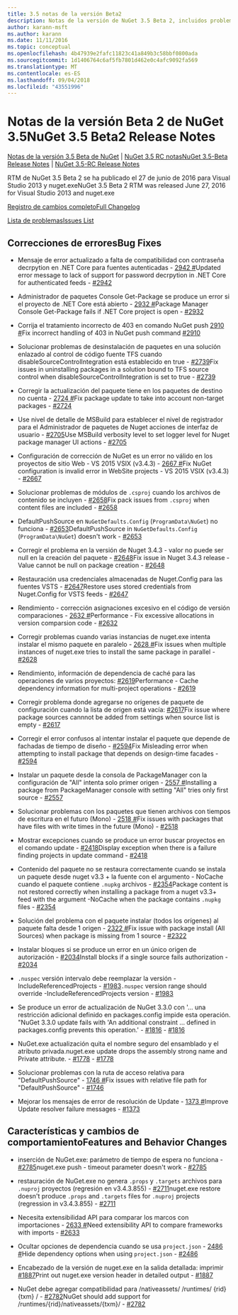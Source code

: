 ```yaml
---
title: 3.5 notas de la versión Beta2
description: Notas de la versión de NuGet 3.5 Beta 2, incluidos problemas conocidos, correcciones de errores, características agregadas y dcr.
author: karann-msft
ms.author: karann
ms.date: 11/11/2016
ms.topic: conceptual
ms.openlocfilehash: 4b47939e2fafc11823c41a849b3c58bbf0800ada
ms.sourcegitcommit: 1d1406764c6af5fb7801d462e0c4afc9092fa569
ms.translationtype: MT
ms.contentlocale: es-ES
ms.lasthandoff: 09/04/2018
ms.locfileid: "43551996"
---
```

# <a name="nuget-35-beta2-release-notes"></a><span data-ttu-id="287f1-103">Notas de la versión Beta 2 de NuGet 3.5</span><span class="sxs-lookup"><span data-stu-id="287f1-103">NuGet 3.5 Beta2 Release Notes</span></span>

<span data-ttu-id="287f1-104">[Notas de la versión 3.5 Beta de NuGet](../release-notes/nuget-3.5-Beta.md) | [NuGet 3.5 RC notas](../release-notes/nuget-3.5-RC.md)</span><span class="sxs-lookup"><span data-stu-id="287f1-104">[NuGet 3.5-Beta Release Notes](../release-notes/nuget-3.5-Beta.md) | [NuGet 3.5-RC Release Notes](../release-notes/nuget-3.5-RC.md)</span></span>

<span data-ttu-id="287f1-105">RTM de NuGet 3.5 Beta 2 se ha publicado el 27 de junio de 2016 para Visual Studio 2013 y nuget.exe</span><span class="sxs-lookup"><span data-stu-id="287f1-105">NuGet 3.5 Beta 2 RTM was released June 27, 2016 for Visual Studio 2013 and nuget.exe</span></span>

[<span data-ttu-id="287f1-106">Registro de cambios completo</span><span class="sxs-lookup"><span data-stu-id="287f1-106">Full Changelog</span></span>](https://github.com/NuGet/NuGet.Client/compare/release-3.5.0-beta...release-3.5.0-beta2)

[<span data-ttu-id="287f1-107">Lista de problemas</span><span class="sxs-lookup"><span data-stu-id="287f1-107">Issues List</span></span>](https://github.com/Nuget/Home/issues?q=is%3Aissue+milestone%3A%223.5+Beta2%22+is%3Aclosed)

## <a name="bug-fixes"></a><span data-ttu-id="287f1-108">Correcciones de errores</span><span class="sxs-lookup"><span data-stu-id="287f1-108">Bug Fixes</span></span>

* <span data-ttu-id="287f1-109">Mensaje de error actualizado a falta de compatibilidad con contraseña decrpytion en .NET Core para fuentes autenticadas - [2942 #](https://github.com/NuGet/Home/issues/2942)</span><span class="sxs-lookup"><span data-stu-id="287f1-109">Updated error message to lack of support for password decrpytion in .NET Core for authenticated feeds  - [#2942](https://github.com/NuGet/Home/issues/2942)</span></span>

* <span data-ttu-id="287f1-110">Administrador de paquetes Console Get-Package se produce un error si el proyecto de .NET Core está abierto - [2932 #](https://github.com/NuGet/Home/issues/2932)</span><span class="sxs-lookup"><span data-stu-id="287f1-110">Package Manager Console Get-Package fails if .NET Core project is open - [#2932](https://github.com/NuGet/Home/issues/2932)</span></span>

* <span data-ttu-id="287f1-111">Corrija el tratamiento incorrecto de 403 en comando NuGet push [2910 #](https://github.com/NuGet/Home/issues/2910)</span><span class="sxs-lookup"><span data-stu-id="287f1-111">Fix incorrect handling of 403 in NuGet push command [#2910](https://github.com/NuGet/Home/issues/2910)</span></span>

* <span data-ttu-id="287f1-112">Solucionar problemas de desinstalación de paquetes en una solución enlazado al control de código fuente TFS cuando disableSourceControlIntegration está establecido en true - [#2739](https://github.com/NuGet/Home/issues/2739)</span><span class="sxs-lookup"><span data-stu-id="287f1-112">Fix issues in uninstalling packages in a solution bound to TFS source control when disableSourceControlIntegration is set to true - [#2739](https://github.com/NuGet/Home/issues/2739)</span></span>

* <span data-ttu-id="287f1-113">Corregir la actualización del paquete tiene en los paquetes de destino no cuenta - [2724 #](https://github.com/NuGet/Home/issues/2724)</span><span class="sxs-lookup"><span data-stu-id="287f1-113">Fix package update to take into account non-target packages - [#2724](https://github.com/NuGet/Home/issues/2724)</span></span>

* <span data-ttu-id="287f1-114">Use nivel de detalle de MSBuild para establecer el nivel de registrador para el Administrador de paquetes de Nuget acciones de interfaz de usuario - [#2705](https://github.com/NuGet/Home/issues/2705)</span><span class="sxs-lookup"><span data-stu-id="287f1-114">Use MSBuild verbosity level to set logger level for Nuget package manager UI actions - [#2705](https://github.com/NuGet/Home/issues/2705)</span></span>

* <span data-ttu-id="287f1-115">Configuración de corrección de NuGet es un error no válido en los proyectos de sitio Web - VS 2015 VSIX (v3.4.3) - [2667 #](https://github.com/NuGet/Home/issues/2667)</span><span class="sxs-lookup"><span data-stu-id="287f1-115">Fix NuGet configuration is invalid error in WebSite projects - VS 2015 VSIX (v3.4.3) - [#2667](https://github.com/NuGet/Home/issues/2667)</span></span>

* <span data-ttu-id="287f1-116">Solucionar problemas de módulos de `.csproj` cuando los archivos de contenido se incluyen - [#2658](https://github.com/NuGet/Home/issues/2658)</span><span class="sxs-lookup"><span data-stu-id="287f1-116">Fix pack issues from `.csproj` when content files are included - [#2658](https://github.com/NuGet/Home/issues/2658)</span></span>

* <span data-ttu-id="287f1-117">DefaultPushSource en `NuGetDefaults.Config` (`ProgramData\NuGet`) no funciona - [#2653](https://github.com/NuGet/Home/issues/2653)</span><span class="sxs-lookup"><span data-stu-id="287f1-117">DefaultPushSource in `NuGetDefaults.Config` (`ProgramData\NuGet`) doesn't work - [#2653](https://github.com/NuGet/Home/issues/2653)</span></span>

* <span data-ttu-id="287f1-118">Corregir el problema en la versión de Nuget 3.4.3 - valor no puede ser null en la creación del paquete - [#2648](https://github.com/NuGet/Home/issues/2648)</span><span class="sxs-lookup"><span data-stu-id="287f1-118">Fix issue in Nuget 3.4.3 release - Value cannot be null on package creation - [#2648](https://github.com/NuGet/Home/issues/2648)</span></span>

* <span data-ttu-id="287f1-119">Restauración usa credenciales almacenadas de Nuget.Config para las fuentes VSTS - [#2647](https://github.com/NuGet/Home/issues/2647)</span><span class="sxs-lookup"><span data-stu-id="287f1-119">Restore uses stored credentials from Nuget.Config for VSTS feeds - [#2647](https://github.com/NuGet/Home/issues/2647)</span></span>

* <span data-ttu-id="287f1-120">Rendimiento - corrección asignaciones excesivo en el código de versión comparaciones - [2632 #](https://github.com/NuGet/Home/issues/2632)</span><span class="sxs-lookup"><span data-stu-id="287f1-120">Performance - Fix excessive allocations in version comparsion code - [#2632](https://github.com/NuGet/Home/issues/2632)</span></span>

* <span data-ttu-id="287f1-121">Corregir problemas cuando varias instancias de nuget.exe intenta instalar el mismo paquete en paralelo - [2628 #](https://github.com/NuGet/Home/issues/2628)</span><span class="sxs-lookup"><span data-stu-id="287f1-121">Fix issues when multiple instances of nuget.exe tries to install the same package in parallel - [#2628](https://github.com/NuGet/Home/issues/2628)</span></span>

* <span data-ttu-id="287f1-122">Rendimiento, información de dependencia de caché para las operaciones de varios proyectos: [#2619](https://github.com/NuGet/Home/issues/2619)</span><span class="sxs-lookup"><span data-stu-id="287f1-122">Performance - Cache dependency information for multi-project operations - [#2619](https://github.com/NuGet/Home/issues/2619)</span></span>

* <span data-ttu-id="287f1-123">Corregir problema donde agregarse no orígenes de paquete de configuración cuando la lista de origen está vacía: [#2617](https://github.com/NuGet/Home/issues/2617)</span><span class="sxs-lookup"><span data-stu-id="287f1-123">Fix issue where package sources cannnot be added from settings when source list is empty - [#2617](https://github.com/NuGet/Home/issues/2617)</span></span>

* <span data-ttu-id="287f1-124">Corregir el error confusos al intentar instalar el paquete que depende de fachadas de tiempo de diseño - [#2594](https://github.com/NuGet/Home/issues/2594)</span><span class="sxs-lookup"><span data-stu-id="287f1-124">Fix Misleading error when attempting to install package that depends on design-time facades - [#2594](https://github.com/NuGet/Home/issues/2594)</span></span>

* <span data-ttu-id="287f1-125">Instalar un paquete desde la consola de PackageManager con la configuración de "All" intenta solo primer origen - [2557 #](https://github.com/NuGet/Home/issues/2557)</span><span class="sxs-lookup"><span data-stu-id="287f1-125">Installing a package from PackageManager console with setting "All" tries only first source - [#2557](https://github.com/NuGet/Home/issues/2557)</span></span>

* <span data-ttu-id="287f1-126">Solucionar problemas con los paquetes que tienen archivos con tiempos de escritura en el futuro (Mono) - [2518 #](https://github.com/NuGet/Home/issues/2518)</span><span class="sxs-lookup"><span data-stu-id="287f1-126">Fix issues with packages that have files with write times in the future (Mono) - [#2518](https://github.com/NuGet/Home/issues/2518)</span></span>

* <span data-ttu-id="287f1-127">Mostrar excepciones cuando se produce un error buscar proyectos en el comando update - [#2418](https://github.com/NuGet/Home/issues/2418)</span><span class="sxs-lookup"><span data-stu-id="287f1-127">Display exception when there is a failure finding projects in update command - [#2418](https://github.com/NuGet/Home/issues/2418)</span></span>

* <span data-ttu-id="287f1-128">Contenido del paquete no se restaura correctamente cuando se instala un paquete desde nuget v3.3 + la fuente con el argumento - NoCache cuando el paquete contiene `.nupkg` archivos - [#2354](https://github.com/NuGet/Home/issues/2354)</span><span class="sxs-lookup"><span data-stu-id="287f1-128">Package content is not restored correctly when installing a package from a nuget v3.3+ feed with the argument -NoCache when the package contains `.nupkg` files - [#2354](https://github.com/NuGet/Home/issues/2354)</span></span>

* <span data-ttu-id="287f1-129">Solución del problema con el paquete instalar (todos los orígenes) al paquete falta desde 1 origen - [2322 #](https://github.com/NuGet/Home/issues/2322)</span><span class="sxs-lookup"><span data-stu-id="287f1-129">Fix issue with package install (All Sources) when package is missing from 1 source - [#2322](https://github.com/NuGet/Home/issues/2322)</span></span>

* <span data-ttu-id="287f1-130">Instalar bloques si se produce un error en un único origen de autorización - [#2034](https://github.com/NuGet/Home/issues/2034)</span><span class="sxs-lookup"><span data-stu-id="287f1-130">Install blocks if a single source fails authorization - [#2034](https://github.com/NuGet/Home/issues/2034)</span></span>

* <span data-ttu-id="287f1-131">`.nuspec` versión intervalo debe reemplazar la versión - IncludeReferencedProjects - [#1983](https://github.com/NuGet/Home/issues/1983)</span><span class="sxs-lookup"><span data-stu-id="287f1-131">`.nuspec` version range should override -IncludeReferencedProjects version - [#1983](https://github.com/NuGet/Home/issues/1983)</span></span>

* <span data-ttu-id="287f1-132">Se produce un error de actualización de NuGet 3.3.0 con '... una restricción adicional definido en packages.config impide esta operación. "</span><span class="sxs-lookup"><span data-stu-id="287f1-132">NuGet 3.3.0 update fails with 'An additional constraint ... defined in packages.config prevents this operation.'</span></span><span data-ttu-id="287f1-133"> - [#1816](https://github.com/NuGet/Home/issues/1816)</span><span class="sxs-lookup"><span data-stu-id="287f1-133"> - [#1816](https://github.com/NuGet/Home/issues/1816)</span></span>

* <span data-ttu-id="287f1-134">NuGet.exe actualización quita el nombre seguro del ensamblado y el atributo privada.</span><span class="sxs-lookup"><span data-stu-id="287f1-134">nuget.exe update drops the assembly strong name and Private attribute.</span></span><span data-ttu-id="287f1-135"> - [#1778](https://github.com/NuGet/Home/issues/1778)</span><span class="sxs-lookup"><span data-stu-id="287f1-135"> - [#1778](https://github.com/NuGet/Home/issues/1778)</span></span>

* <span data-ttu-id="287f1-136">Solucionar problemas con la ruta de acceso relativa para "DefaultPushSource" - [1746 #](https://github.com/NuGet/Home/issues/1746)</span><span class="sxs-lookup"><span data-stu-id="287f1-136">Fix issues with relative file path for "DefaultPushSource" - [#1746](https://github.com/NuGet/Home/issues/1746)</span></span>

* <span data-ttu-id="287f1-137">Mejorar los mensajes de error de resolución de Update - [1373 #](https://github.com/NuGet/Home/issues/1373)</span><span class="sxs-lookup"><span data-stu-id="287f1-137">Improve Update resolver failure messages - [#1373](https://github.com/NuGet/Home/issues/1373)</span></span>

## <a name="features-and-behavior-changes"></a><span data-ttu-id="287f1-138">Características y cambios de comportamiento</span><span class="sxs-lookup"><span data-stu-id="287f1-138">Features and Behavior Changes</span></span>

* <span data-ttu-id="287f1-139">inserción de NuGet.exe: parámetro de tiempo de espera no funciona - [#2785](https://github.com/NuGet/Home/issues/2785)</span><span class="sxs-lookup"><span data-stu-id="287f1-139">nuget.exe push - timeout parameter doesn't work  - [#2785](https://github.com/NuGet/Home/issues/2785)</span></span>

* <span data-ttu-id="287f1-140">restauración de NuGet.exe no genera `.props` y `.targets` archivos para `.nuproj` proyectos (regresión en v3.4.3.855) - [#2711](https://github.com/NuGet/Home/issues/2711)</span><span class="sxs-lookup"><span data-stu-id="287f1-140">nuget.exe restore doesn't produce `.props` and `.targets` files for `.nuproj` projects (regression in v3.4.3.855) - [#2711](https://github.com/NuGet/Home/issues/2711)</span></span>

* <span data-ttu-id="287f1-141">Necesita extensibilidad API para comparar los marcos con importaciones - [2633 #](https://github.com/NuGet/Home/issues/2633)</span><span class="sxs-lookup"><span data-stu-id="287f1-141">Need extensibility API to compare frameworks with imports - [#2633](https://github.com/NuGet/Home/issues/2633)</span></span>

* <span data-ttu-id="287f1-142">Ocultar opciones de dependencia cuando se usa `project.json`  -  [2486 #](https://github.com/NuGet/Home/issues/2486)</span><span class="sxs-lookup"><span data-stu-id="287f1-142">Hide dependency options when using `project.json` - [#2486](https://github.com/NuGet/Home/issues/2486)</span></span>

* <span data-ttu-id="287f1-143">Encabezado de la versión de nuget.exe en la salida detallada: imprimir [#1887](https://github.com/NuGet/Home/issues/1887)</span><span class="sxs-lookup"><span data-stu-id="287f1-143">Print out nuget.exe version header in detailed output - [#1887](https://github.com/NuGet/Home/issues/1887)</span></span>

* <span data-ttu-id="287f1-144">NuGet debe agregar compatibilidad para /nativeassets/ /runtimes/ {rid} {txm} / - [#2782](https://github.com/NuGet/Home/issues/2782)</span><span class="sxs-lookup"><span data-stu-id="287f1-144">NuGet should add support for /runtimes/{rid}/nativeassets/{txm}/ - [#2782](https://github.com/NuGet/Home/issues/2782)</span></span>